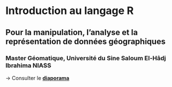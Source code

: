 # Introduction au langage R

## Pour la manipulation, l’analyse et la représentation de données géographiques

### Master Géomatique, Université du Sine Saloum El-Hâdj Ibrahima NIASS


&rarr; Consulter le [**diaporama**](https://huguespecout.github.io/Intro_R_USSEIN/)
